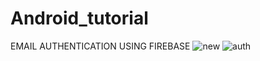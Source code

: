 # Android_tutorial
EMAIL AUTHENTICATION USING FIREBASE
![new](https://github.com/user-attachments/assets/3cd658e9-02cd-4e3e-87f4-14638e7fae26)
![auth](https://github.com/user-attachments/assets/da62ffac-bbc1-4d19-b992-ef89bbe3b22c)

